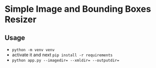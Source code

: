 # Simple Image and Bounding Boxes Resizer
## Usage
- ```python -m venv venv```
- activate it and next ```pip install -r requirements```
- ```python app.py --imagedir= --xmldir= --outputdir=``` 
